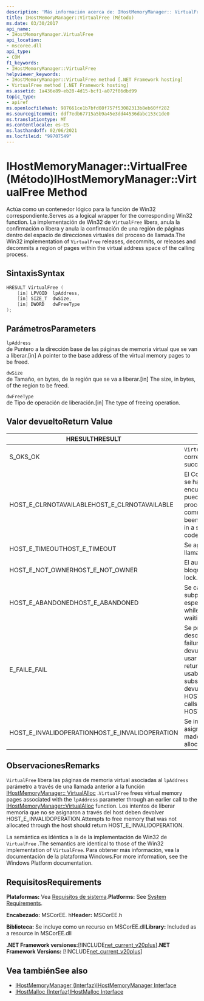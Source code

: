 ```yaml
---
description: 'Más información acerca de: IHostMemoryManager:: VirtualFree (método)'
title: IHostMemoryManager::VirtualFree (Método)
ms.date: 03/30/2017
api_name:
- IHostMemoryManager.VirtualFree
api_location:
- mscoree.dll
api_type:
- COM
f1_keywords:
- IHostMemoryManager::VirtualFree
helpviewer_keywords:
- IHostMemoryManager::VirtualFree method [.NET Framework hosting]
- VirtualFree method [.NET Framework hosting]
ms.assetid: 1a436e89-eb28-4d15-bcf1-a072f86dbd99
topic_type:
- apiref
ms.openlocfilehash: 987661ce1b7bfd08f757f53082313b8eb60ff282
ms.sourcegitcommit: ddf7edb67715a5b9a45e3dd44536dabc153c1de0
ms.translationtype: MT
ms.contentlocale: es-ES
ms.lasthandoff: 02/06/2021
ms.locfileid: "99707549"
---
```

# <a name="ihostmemorymanagervirtualfree-method"></a><span data-ttu-id="55600-103">IHostMemoryManager::VirtualFree (Método)</span><span class="sxs-lookup"><span data-stu-id="55600-103">IHostMemoryManager::VirtualFree Method</span></span>

<span data-ttu-id="55600-104">Actúa como un contenedor lógico para la función de Win32 correspondiente.</span><span class="sxs-lookup"><span data-stu-id="55600-104">Serves as a logical wrapper for the corresponding Win32 function.</span></span> <span data-ttu-id="55600-105">La implementación de Win32 de `VirtualFree` libera, anula la confirmación o libera y anula la confirmación de una región de páginas dentro del espacio de direcciones virtuales del proceso de llamada.</span><span class="sxs-lookup"><span data-stu-id="55600-105">The Win32 implementation of `VirtualFree` releases, decommits, or releases and decommits a region of pages within the virtual address space of the calling process.</span></span>  
  
## <a name="syntax"></a><span data-ttu-id="55600-106">Sintaxis</span><span class="sxs-lookup"><span data-stu-id="55600-106">Syntax</span></span>  
  
```cpp  
HRESULT VirtualFree (  
    [in] LPVOID  lpAddress,  
    [in] SIZE_T  dwSize,  
    [in] DWORD   dwFreeType  
);  
```  
  
## <a name="parameters"></a><span data-ttu-id="55600-107">Parámetros</span><span class="sxs-lookup"><span data-stu-id="55600-107">Parameters</span></span>  

 `lpAddress`  
 <span data-ttu-id="55600-108">de Puntero a la dirección base de las páginas de memoria virtual que se van a liberar.</span><span class="sxs-lookup"><span data-stu-id="55600-108">[in] A pointer to the base address of the virtual memory pages to be freed.</span></span>  
  
 `dwSize`  
 <span data-ttu-id="55600-109">de Tamaño, en bytes, de la región que se va a liberar.</span><span class="sxs-lookup"><span data-stu-id="55600-109">[in] The size, in bytes, of the region to be freed.</span></span>  
  
 `dwFreeType`  
 <span data-ttu-id="55600-110">de Tipo de operación de liberación.</span><span class="sxs-lookup"><span data-stu-id="55600-110">[in] The type of freeing operation.</span></span>  
  
## <a name="return-value"></a><span data-ttu-id="55600-111">Valor devuelto</span><span class="sxs-lookup"><span data-stu-id="55600-111">Return Value</span></span>  
  
|<span data-ttu-id="55600-112">HRESULT</span><span class="sxs-lookup"><span data-stu-id="55600-112">HRESULT</span></span>|<span data-ttu-id="55600-113">Descripción</span><span class="sxs-lookup"><span data-stu-id="55600-113">Description</span></span>|  
|-------------|-----------------|  
|<span data-ttu-id="55600-114">S_OK</span><span class="sxs-lookup"><span data-stu-id="55600-114">S_OK</span></span>|<span data-ttu-id="55600-115">`VirtualFree` se devolvió correctamente.</span><span class="sxs-lookup"><span data-stu-id="55600-115">`VirtualFree` returned successfully.</span></span>|  
|<span data-ttu-id="55600-116">HOST_E_CLRNOTAVAILABLE</span><span class="sxs-lookup"><span data-stu-id="55600-116">HOST_E_CLRNOTAVAILABLE</span></span>|<span data-ttu-id="55600-117">El Common Language Runtime (CLR) no se ha cargado en un proceso o el CLR se encuentra en un estado en el que no puede ejecutar código administrado ni procesar la llamada correctamente.</span><span class="sxs-lookup"><span data-stu-id="55600-117">The common language runtime (CLR) has not been loaded into a process, or the CLR is in a state in which it cannot run managed code or process the call successfully.</span></span>|  
|<span data-ttu-id="55600-118">HOST_E_TIMEOUT</span><span class="sxs-lookup"><span data-stu-id="55600-118">HOST_E_TIMEOUT</span></span>|<span data-ttu-id="55600-119">Se agotó el tiempo de espera de la llamada.</span><span class="sxs-lookup"><span data-stu-id="55600-119">The call timed out.</span></span>|  
|<span data-ttu-id="55600-120">HOST_E_NOT_OWNER</span><span class="sxs-lookup"><span data-stu-id="55600-120">HOST_E_NOT_OWNER</span></span>|<span data-ttu-id="55600-121">El autor de la llamada no posee el bloqueo.</span><span class="sxs-lookup"><span data-stu-id="55600-121">The caller does not own the lock.</span></span>|  
|<span data-ttu-id="55600-122">HOST_E_ABANDONED</span><span class="sxs-lookup"><span data-stu-id="55600-122">HOST_E_ABANDONED</span></span>|<span data-ttu-id="55600-123">Se canceló un evento mientras un subproceso o fibra bloqueados estaba esperando en él.</span><span class="sxs-lookup"><span data-stu-id="55600-123">An event was canceled while a blocked thread or fiber was waiting on it.</span></span>|  
|<span data-ttu-id="55600-124">E_FAIL</span><span class="sxs-lookup"><span data-stu-id="55600-124">E_FAIL</span></span>|<span data-ttu-id="55600-125">Se produjo un error grave desconocido.</span><span class="sxs-lookup"><span data-stu-id="55600-125">An unknown catastrophic failure occurred.</span></span> <span data-ttu-id="55600-126">Cuando un método devuelve E_FAIL, CLR ya no se puede usar en el proceso.</span><span class="sxs-lookup"><span data-stu-id="55600-126">When a method returns E_FAIL, the CLR is no longer usable within the process.</span></span> <span data-ttu-id="55600-127">Las llamadas subsiguientes a métodos de hospedaje devuelven HOST_E_CLRNOTAVAILABLE.</span><span class="sxs-lookup"><span data-stu-id="55600-127">Subsequent calls to hosting methods return HOST_E_CLRNOTAVAILABLE.</span></span>|  
|<span data-ttu-id="55600-128">HOST_E_INVALIDOPERATION</span><span class="sxs-lookup"><span data-stu-id="55600-128">HOST_E_INVALIDOPERATION</span></span>|<span data-ttu-id="55600-129">Se intentó liberar memoria que no se asignó a través del host.</span><span class="sxs-lookup"><span data-stu-id="55600-129">An attempt was made to free memory that was not allocated through the host.</span></span>|  
  
## <a name="remarks"></a><span data-ttu-id="55600-130">Observaciones</span><span class="sxs-lookup"><span data-stu-id="55600-130">Remarks</span></span>  

 <span data-ttu-id="55600-131">`VirtualFree` libera las páginas de memoria virtual asociadas al `lpAddress` parámetro a través de una llamada anterior a la función [IHostMemoryManager:: VirtualAlloc](ihostmemorymanager-virtualalloc-method.md) .</span><span class="sxs-lookup"><span data-stu-id="55600-131">`VirtualFree` frees virtual memory pages associated with the `lpAddress` parameter through an earlier call to the [IHostMemoryManager::VirtualAlloc](ihostmemorymanager-virtualalloc-method.md) function.</span></span> <span data-ttu-id="55600-132">Los intentos de liberar memoria que no se asignaron a través del host deben devolver HOST_E_INVALIDOPERATION.</span><span class="sxs-lookup"><span data-stu-id="55600-132">Attempts to free memory that was not allocated through the host should return HOST_E_INVALIDOPERATION.</span></span>  
  
 <span data-ttu-id="55600-133">La semántica es idéntica a la de la implementación de Win32 de `VirtualFree` .</span><span class="sxs-lookup"><span data-stu-id="55600-133">The semantics are identical to those of the Win32 implementation of `VirtualFree`.</span></span> <span data-ttu-id="55600-134">Para obtener más información, vea la documentación de la plataforma Windows.</span><span class="sxs-lookup"><span data-stu-id="55600-134">For more information, see the Windows Platform documentation.</span></span>  
  
## <a name="requirements"></a><span data-ttu-id="55600-135">Requisitos</span><span class="sxs-lookup"><span data-stu-id="55600-135">Requirements</span></span>  

 <span data-ttu-id="55600-136">**Plataformas:** Vea [Requisitos de sistema](../../get-started/system-requirements.md).</span><span class="sxs-lookup"><span data-stu-id="55600-136">**Platforms:** See [System Requirements](../../get-started/system-requirements.md).</span></span>  
  
 <span data-ttu-id="55600-137">**Encabezado:** MSCorEE. h</span><span class="sxs-lookup"><span data-stu-id="55600-137">**Header:** MSCorEE.h</span></span>  
  
 <span data-ttu-id="55600-138">**Biblioteca:** Se incluye como un recurso en MSCorEE.dll</span><span class="sxs-lookup"><span data-stu-id="55600-138">**Library:** Included as a resource in MSCorEE.dll</span></span>  
  
 <span data-ttu-id="55600-139">**.NET Framework versiones:**[!INCLUDE[net_current_v20plus](../../../../includes/net-current-v20plus-md.md)]</span><span class="sxs-lookup"><span data-stu-id="55600-139">**.NET Framework Versions:** [!INCLUDE[net_current_v20plus](../../../../includes/net-current-v20plus-md.md)]</span></span>  
  
## <a name="see-also"></a><span data-ttu-id="55600-140">Vea también</span><span class="sxs-lookup"><span data-stu-id="55600-140">See also</span></span>

- [<span data-ttu-id="55600-141">IHostMemoryManager (Interfaz)</span><span class="sxs-lookup"><span data-stu-id="55600-141">IHostMemoryManager Interface</span></span>](ihostmemorymanager-interface.md)
- [<span data-ttu-id="55600-142">IHostMalloc (Interfaz)</span><span class="sxs-lookup"><span data-stu-id="55600-142">IHostMalloc Interface</span></span>](ihostmalloc-interface.md)
